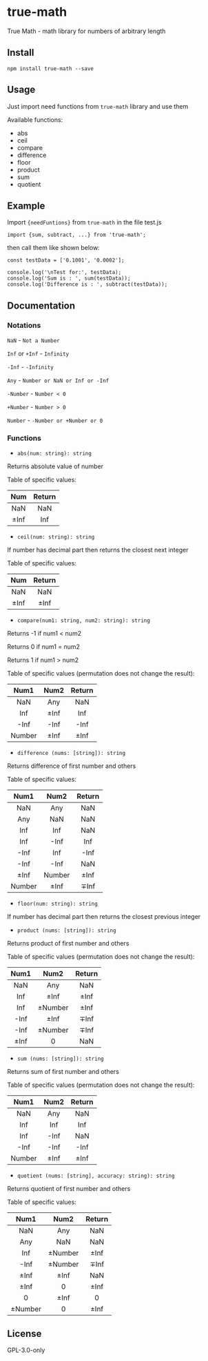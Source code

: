 # true-math
True Math - math library for numbers of arbitrary length

## Install
```
npm install true-math --save
```

## Usage

Just import need functions from `true-math` library and use them

Available functions:
* abs
* ceil
* compare
* difference
* floor
* product
* sum
* quotient

## Example

Import `{needFuntions}` from `true-math` in the file test.js

```
import {sum, subtract, ...} from 'true-math';
```

then call them like shown below:

```
const testData = ['0.1001', '0.0002'];

console.log('\nTest for:', testData);
console.log('Sum is : ', sum(testData));
console.log('Difference is : ', subtract(testData));

```

## Documentation

### Notations

`NaN` - `Not a Number`

`Inf` or `+Inf` - `Infinity`

`-Inf` - `-Infinity`

`Any` - `Number or NaN or Inf or -Inf`

`-Number` - `Number < 0`

`+Number` - `Number > 0`

`Number` - `-Number or +Number or 0`

### Functions
* `abs(num: string): string`

Returns absolute value of number

Table of specific values:

|   Num   | Return |
|:-------:|:------:|
|   NaN   |  NaN   |
| &pm;Inf |  Inf   |


* `ceil(num: string): string`

If number has decimal part then returns the closest next integer

Table of specific values:

|   Num   | Return  |
|:-------:|:-------:|
|   NaN   |   NaN   |
| &pm;Inf | &pm;Inf |

* `compare(num1: string, num2: string): string`

Returns -1 if num1 < num2

Returns 0 if num1 = num2

Returns 1 if num1 > num2

Table of specific values (permutation does not change the result):

|  Num1  |  Num2   | Return  |
|:------:|:-------:|:-------:|
|  NaN   |   Any   |   NaN   |
|  Inf   | &pm;Inf |   Inf   |
|  -Inf  |  -Inf   |  -Inf   |
| Number | &pm;Inf | &pm;Inf |

* `difference (nums: [string]): string`

Returns difference of first number and others

Table of specific values:

|  Num1   |  Num2   | Return  |
|:-------:|:-------:|:-------:|
|   NaN   |   Any   |   NaN   |
|   Any   |   NaN   |   NaN   |
|   Inf   |   Inf   |   NaN   |
|   Inf   |  -Inf   |   Inf   |
|  -Inf   |   Inf   |  -Inf   |
|  -Inf   |  -Inf   |   NaN   |
| &pm;Inf | Number  | &pm;Inf |
| Number  | &pm;Inf | &mp;Inf |

* `floor(num: string): string`

If number has decimal part then returns the closest previous integer

* `product (nums: [string]): string`
  
Returns product of first number and others

Table of specific values (permutation does not change the result):

|  Num1   |    Num2    | Return  |
|:-------:|:----------:|:-------:|
|   NaN   |    Any     |   NaN   |
|   Inf   |  &pm;Inf   | &pm;Inf |
|   Inf   | &pm;Number | &pm;Inf |
|  -Inf   |  &pm;Inf   | &mp;Inf |
|  -Inf   | &pm;Number | &mp;Inf |
| &pm;Inf |     0      |   NaN   |

* `sum (nums: [string]): string`

Returns sum of first number and others

Table of specific values (permutation does not change the result):

|  Num1  |  Num2   | Return  |
|:------:|:-------:|:-------:|
|  NaN   |   Any   |   NaN   |
|  Inf   |   Inf   |   Inf   |
|  Inf   |  -Inf   |   NaN   |
|  -Inf  |  -Inf   |  -Inf   |
| Number | &pm;Inf | &pm;Inf |

* `quotient (nums: [string], accuracy: string): string`

Returns quotient of first number and others

Table of specific values:

|    Num1    |    Num2    | Return  |
|:----------:|:----------:|:-------:|
|    NaN     |    Any     |   NaN   |
|    Any     |    NaN     |   NaN   |
|    Inf     | &pm;Number | &pm;Inf |
|    -Inf    | &pm;Number | &mp;Inf |
|  &pm;Inf   |  &pm;Inf   |   NaN   |
|  &pm;Inf   |     0      | &pm;Inf |
|     0      |  &pm;Inf   |    0    |
| &pm;Number |     0      | &pm;Inf |

## License
GPL-3.0-only


